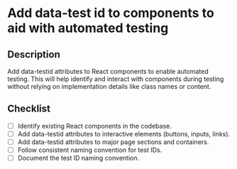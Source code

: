 # Add data-test id to components to aid with automated testing

## Description

Add data-testid attributes to React components to enable automated testing. This will help identify and interact with components during testing without relying on implementation details like class names or content.

## Checklist

- [ ] Identify existing React components in the codebase.
- [ ] Add data-testid attributes to interactive elements (buttons, inputs, links).
- [ ] Add data-testid attributes to major page sections and containers.
- [ ] Follow consistent naming convention for test IDs.
- [ ] Document the test ID naming convention.
